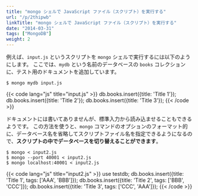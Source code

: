 ```yaml
---
title: "mongo シェルで JavaScript ファイル（スクリプト）を実行する"
url: "/p/2thipwb"
linkTitle: "mongo シェルで JavaScript ファイル（スクリプト）を実行する"
date: "2014-03-31"
tags: ["MongoDB"]
weight: 2
---
```


例えば、`input.js` というスクリプトを `mongo` シェルで実行するには以下のようにします。
ここでは、`mydb` という名前のデータベースの `books` コレクションに、テスト用のドキュメントを追加しています。

```console
$ mongo mydb input.js
```

{{< code lang="js" title="input.js" >}}
db.books.insert({title: 'Title 1'});
db.books.insert({title: 'Title 2'});
db.books.insert({title: 'Title 3'});
{{< /code >}}

ドキュメントには書いてありませんが、標準入力から読み込ませることもできるようです。
この方法を使うと、`mongo` コマンドのオプションのフォーマット的に、データベース名を省略してスクリプトファイル名を指定できるようになるので、**スクリプトの中でデータベースを切り替えることができます**。

```console
$ mongo < input2.js
$ mongo --port 40001 < input2.js
$ mongo localhost:40001 < input2.js
```

{{< code lang="js" title="input2.js" >}}
use testdb;
db.books.insert({title: 'Title 1', tags: ['AAA', 'BBB']});
db.books.insert({title: 'Title 2', tags: ['BBB', 'CCC']});
db.books.insert({title: 'Title 3', tags: ['CCC', 'AAA']});
{{< /code >}}

